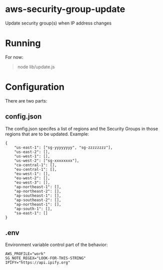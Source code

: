 # aws-security-group-update
Update security group(s) when IP address changes


# Running

For now:

> node lib/update.js


# Configuration

There are two parts:

## config.json

The config.json specifes a list of regions and the Security Groups in those regions that are to be updated.  Example:

```
{
	"us-east-1": ["sg-yyyyyyyy", "sg-zzzzzzzz"],
	"us-east-2": [],
	"us-west-1": [],
	"us-west-2": ["sg-xxxxxxxx"],
	"ca-central-1": [],
	"eu-central-1": [],
	"eu-west-1": [],
	"eu-west-2": [],
	"eu-west-3": [],
	"ap-northeast-1": [],
	"ap-northeast-2": [],
	"ap-southeast-1": [],
	"ap-southeast-2": [],
	"ap-northeast-1": [],
	"ap-south-1": [],
	"sa-east-1": []
}
```

## .env

Environment variable control part of the behavior:

```
AWS_PROFILE="work"
SG_NOTE_REGEX="LOOK-FOR-THIS-STRING"
IPIFY="https://api.ipify.org"
```

